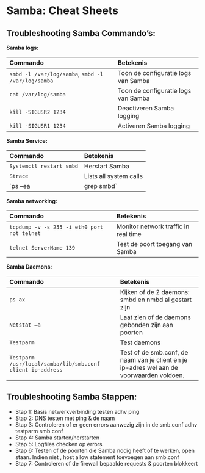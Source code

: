 # Samba: Cheat Sheets
## Troubleshooting Samba Commando’s:

**Samba logs:**

| Commando | Betekenis
| :--- | :---
| `smbd -l /var/log/samba`, `smbd -l /var/log/samba` | Toon de configuratie logs van Samba
| `cat /var/log/samba` | Toon de configuratie logs van Samba
| `kill -SIGUSR2 1234` | Deactiveren Samba logging
| `kill -SIGUSR1 1234` | Activeren Samba logging

**Samba Service:**

| Commando | Betekenis
| :--- | :---
| `Systemctl restart smbd` | Herstart Samba
| `Strace` | Lists all system calls
| `ps –ea | grep smbd` | Toont of de samba service actief is of niet

**Samba networking:**

| Commando | Betekenis
| :--- | :---
| `tcpdump -v -s 255 -i eth0 port not telnet` | Monitor network traffic in real time
| `telnet ServerName 139` | Test de poort toegang van Samba

**Samba Daemons:**

| Commando | Betekenis
| :--- | :---
| `ps ax` | Kijken of de 2 daemons: smbd en nmbd al gestart zijn
| `Netstat –a` | Laat zien of de daemons gebonden zijn aan poorten
| `Testparm` | Test daemons
| `Testparm /usr/local/samba/lib/smb.conf client ip-address` | Test of de smb.conf, de naam van je client en je ip-adres wel aan de voorwaarden voldoen.

## Troubleshooting Samba Stappen:

* Stap 1: Basis netwerkverbinding testen adhv ping
* Stap 2: DNS testen met ping & de naam
* Stap 3: Controleren of er geen errors aanwezig zijn in de smb.conf adhv testparm smb.conf
* Stap 4: Samba starten/herstarten
* Stap 5: Logfiles checken op errors
* Stap 6: Testen of de poorten die Samba nodig heeft of te werken, open staan. Indien niet , host allow statement toevoegen aan smb.conf
* Stap 7: Controleren of de firewall bepaalde requests & poorten blokkeert


